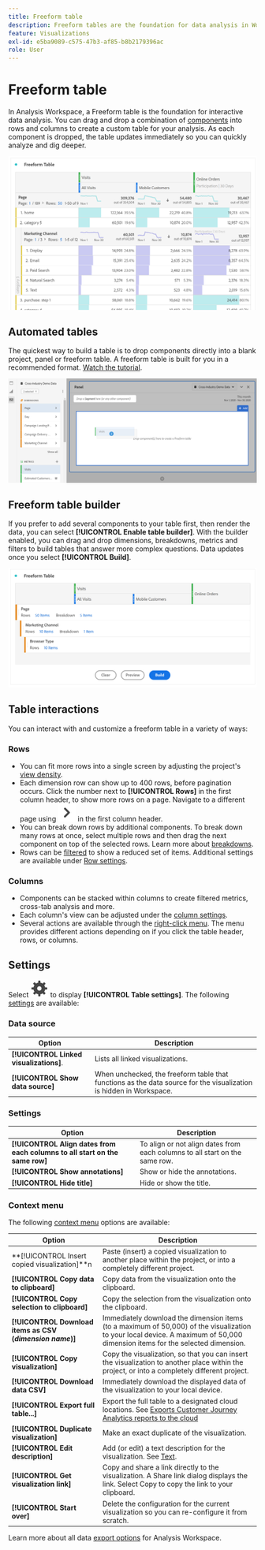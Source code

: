 ```yaml
---
title: Freeform table
description: Freeform tables are the foundation for data analysis in Workspace
feature: Visualizations
exl-id: e5ba9089-c575-47b3-af85-b8b2179396ac
role: User
---
```

# Freeform table

In Analysis Workspace, a Freeform table is the foundation for interactive data analysis. You can drag and drop a combination of [components](https://experienceleague.adobe.com/en/docs/analytics/analyze/analysis-workspace/components/analysis-workspace-components) into rows and columns to create a custom table for your analysis. As each component is dropped, the table updates immediately so you can quickly analyze and dig deeper.

![Freeform Table showing components in rows and columns including Visits and Online Orders for multiple web pages.](assets/opening-section.png)

## Automated tables

The quickest way to build a table is to drop components directly into a blank project, panel or freeform table. A freeform table is built for you in a recommended format. [Watch the tutorial](https://experienceleague.adobe.com/en/docs/analytics-learn/tutorials/analysis-workspace/building-freeform-tables/auto-build-freeform-tables-in-analysis-workspace).

![A new Panel with the visits component dropped onto the working space.](assets/automated-table.png)

## Freeform table builder

If you prefer to add several components to your table first, then render the data, you can select **[!UICONTROL Enable table builder]**. With the builder enabled, you can drag and drop dimensions, breakdowns, metrics and filters to build tables that answer more complex questions. Data updates once you select **[!UICONTROL Build]**.

![A Freeform Table Builder showing ](assets/table-builder.png)

## Table interactions

You can interact with and customize a freeform table in a variety of ways:

### Rows

* You can fit more rows into a single screen by adjusting the project's [view density](https://experienceleague.adobe.com/en/docs/analytics/analyze/analysis-workspace/build-workspace-project/view-density).
* Each dimension row can show up to 400 rows, before pagination occurs. Click the number next to **[!UICONTROL Rows]** in the first column header, to show more rows on a page. Navigate to a different page using ![ChevronRight](/help/assets/icons/ChevronRight.svg) in the first column header.
* You can break down rows by additional components. To break down many rows at once, select multiple rows and then drag the next component on top of the selected rows. Learn more about [breakdowns](https://experienceleague.adobe.com/en/docs/analytics/analyze/analysis-workspace/components/dimensions/t-breakdown-fa).
* Rows can be [filtered](https://experienceleague.adobe.com/en/docs/analytics/analyze/analysis-workspace/visualizations/freeform-table/filter-and-sort) to show a reduced set of items. Additional settings are available under [Row settings](https://experienceleague.adobe.com/en/docs/analytics/analyze/analysis-workspace/visualizations/freeform-table/column-row-settings/table-settings).

### Columns

* Components can be stacked within columns to create filtered metrics, cross-tab analysis and more.
* Each column's view can be adjusted under the [column settings](https://experienceleague.adobe.com/en/docs/analytics-platform/using/cja-workspace/visualizations/freeform-table/column-row-settings/column-settings).
* Several actions are available through the [right-click menu](https://experienceleague.adobe.com/en/docs/analytics-learn/tutorials/analysis-workspace/navigating-workspace-projects/right-click-for-workspace-efficiency). The menu provides different actions depending on if you click the table header, rows, or columns.


## Settings

Select ![Setting](/help/assets/icons/Setting.svg) to display **[!UICONTROL Table settings]**. The following [settings](../freeform-analysis-visualizations.md#settings) are available:

### Data source

| Option | Description |
|---|---|
| **[!UICONTROL Linked visualizations]**. | Lists all linked visualizations. |
| **[!UICONTROL Show data source]** | When unchecked, the freeform table that functions as the data source for the visualization is hidden in Workspace. |

### Settings

| Option | Description |
|---|---|
| **[!UICONTROL Align dates from each columns to all start on the same row]** | To align or not align dates from each columns to all start on the same row.  |
| **[!UICONTROL Show annotations]** | Show or hide the annotations. |
| **[!UICONTROL Hide title]** | Hide or show the title. |


### Context menu

The following [context menu](../freeform-analysis-visualizations.md#context-menu) options are available:

| Option | Description |
| --- | --- |
| **[!UICONTROL Insert copied visualization]**n| Paste (insert) a copied visualization to another place within the project, or into a completely different project. |
| **[!UICONTROL Copy data to clipboard]** | Copy data from the visualization onto the clipboard. |
| **[!UICONTROL Copy selection to clipboard]** | Copy the selection from the visualization onto the clipboard. |
| **[!UICONTROL Download items as CSV (*dimension name*)]** | Immediately download the dimension items (to a maximum of 50,000) of the visualization to your local device. A maximum of 50,000 dimension items for the selected dimension. |
| **[!UICONTROL Copy visualization]** | Copy the visualization, so that you can insert the visualization to another place within the project, or into a completely different project. |
| **[!UICONTROL Download data CSV]** | Immediately download the displayed data of the visualization to your local device. |
|**[!UICONTROL  Export full table...]** | Export the full table to a designated cloud locations. See [Exports Customer Journey Analytics reports to the cloud](../export/export-cloud.md) |
| **[!UICONTROL Duplicate visualization]** | Make an exact duplicate of the visualization. |
| **[!UICONTROL Edit description]** | Add (or edit) a text description for the visualization. See [Text](text.md). |
| **[!UICONTROL Get visualization link]** | Copy and share a link directly to the visualization. A Share link dialog displays the link. Select Copy to copy the link to your clipboard. |
| **[!UICONTROL Start over]** | Delete the configuration for the current visualization so you can re-configure it from scratch. |

Learn more about all data [export options](https://experienceleague.adobe.com/en/docs/analytics/analyze/analysis-workspace/curate-share/download-send) for Analysis Workspace.

